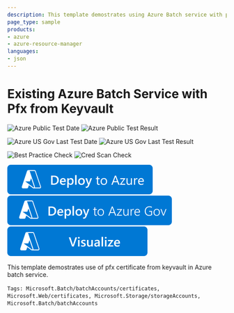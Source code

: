 ```yaml
---
description: This template demostrates using Azure Batch service with pfx password certificate from keyvault
page_type: sample
products:
- azure
- azure-resource-manager
languages:
- json
---
```

# Existing Azure Batch Service with Pfx from Keyvault

![Azure Public Test Date](https://azurequickstartsservice.blob.core.windows.net/badges/quickstarts/microsoft.batch/batch-with-keyvault-pfx-password/PublicLastTestDate.svg)
![Azure Public Test Result](https://azurequickstartsservice.blob.core.windows.net/badges/quickstarts/microsoft.batch/batch-with-keyvault-pfx-password/PublicDeployment.svg)

![Azure US Gov Last Test Date](https://azurequickstartsservice.blob.core.windows.net/badges/quickstarts/microsoft.batch/batch-with-keyvault-pfx-password/FairfaxLastTestDate.svg)
![Azure US Gov Last Test Result](https://azurequickstartsservice.blob.core.windows.net/badges/quickstarts/microsoft.batch/batch-with-keyvault-pfx-password/FairfaxDeployment.svg)

![Best Practice Check](https://azurequickstartsservice.blob.core.windows.net/badges/quickstarts/microsoft.batch/batch-with-keyvault-pfx-password/BestPracticeResult.svg)
![Cred Scan Check](https://azurequickstartsservice.blob.core.windows.net/badges/quickstarts/microsoft.batch/batch-with-keyvault-pfx-password/CredScanResult.svg)

[![Deploy to Azure](https://raw.githubusercontent.com/Azure/azure-quickstart-templates/master/1-CONTRIBUTION-GUIDE/images/deploytoazure.svg?sanitize=true)](https://portal.azure.com/#create/Microsoft.Template/uri/https%3A%2F%2Fraw.githubusercontent.com%2FAzure%2Fazure-quickstart-templates%2Fmaster%2Fquickstarts%2Fmicrosoft.batch%2Fbatch-with-keyvault-pfx-password%2Fazuredeploy.json)
[![Deploy To Azure US Gov](https://raw.githubusercontent.com/Azure/azure-quickstart-templates/master/1-CONTRIBUTION-GUIDE/images/deploytoazuregov.svg?sanitize=true)](https://portal.azure.us/#create/Microsoft.Template/uri/https%3A%2F%2Fraw.githubusercontent.com%2FAzure%2Fazure-quickstart-templates%2Fmaster%2Fquickstarts%2Fmicrosoft.batch%2Fbatch-with-keyvault-pfx-password%2Fazuredeploy.json)
[![Visualize](https://raw.githubusercontent.com/Azure/azure-quickstart-templates/master/1-CONTRIBUTION-GUIDE/images/visualizebutton.svg?sanitize=true)](http://armviz.io/#/?load=https%3A%2F%2Fraw.githubusercontent.com%2FAzure%2Fazure-quickstart-templates%2Fmaster%2Fquickstarts%2Fmicrosoft.batch%2Fbatch-with-keyvault-pfx-password%2Fazuredeploy.json)

This template demostrates use of pfx certificate from keyvault in Azure batch service.

`Tags: Microsoft.Batch/batchAccounts/certificates, Microsoft.Web/certificates, Microsoft.Storage/storageAccounts, Microsoft.Batch/batchAccounts`

